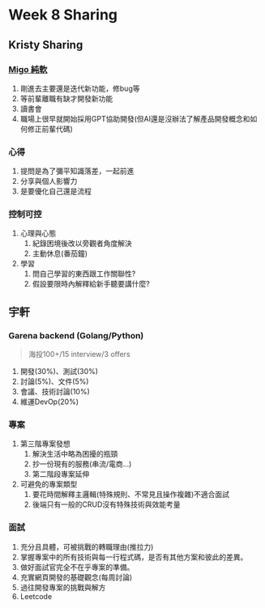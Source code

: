 # Week 8 Sharing

## Kristy Sharing

### [Migo 純軟](https://www.migocorp.com/)

1. 剛進去主要還是迭代新功能，修bug等
2. 等前輩離職有缺才開發新功能
3. 讀書會
4. 職場上很早就開始採用GPT協助開發(但AI還是沒辦法了解產品開發概念和如何修正前輩代碼)

### 心得

1. 提問是為了彌平知識落差，一起前進
2. 分享與個人影響力
3. 是要優化自己還是流程

### 控制可控

1. 心理與心態
    1. 紀錄困境後改以旁觀者角度解決
    2. 主動休息(番茄鐘)
2. 學習
    1. 問自己學習的東西跟工作關聯性?
    2. 假設要限時內解釋給新手聽要講什麼?

## 宇軒

### Garena backend (Golang/Python)

> 海投100+/15 interview/3 offers

1. 開發(30%)、測試(30%)
2. 討論(5%)、文件(5%)
3. 會議、技術討論(10%)
4. 維運DevOp(20%)

### 專案

1. 第三階專案發想
    1. 解決生活中略為困擾的瓶頸
    2. 抄一份現有的服務(串流/電商...)
    3. 第二階段專案延伸
2. 可避免的專案類型
    1. 要花時間解釋主邏輯(特殊規則、不常見且操作複雜)不適合面試
    2. 後端只有一般的CRUD沒有特殊技術與效能考量

### 面試

1. 充分且具體，可被挑戰的轉職理由(推拉力)
2. 掌握專案中的所有技術與每一行程式碼，是否有其他方案和彼此的差異。
3. 做好面試官完全不在乎專案的準備。
4. 充實網頁開發的基礎觀念(每周討論)
5. 過往開發專案的挑戰與解方
6. Leetcode